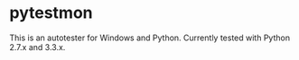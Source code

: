 pytestmon
=========

This is an autotester for Windows and Python. Currently tested with Python 2.7.x and 3.3.x.



